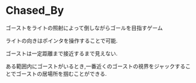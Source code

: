 # Chased_By

ゴーストをライトの照射によって倒しながらゴールを目指すゲーム

ライトの向きはポインタを操作することで可能.

ゴーストは一定距離まで接近するまで見えない.

ある範囲内にゴーストがいるとき,一番近くのゴーストの視界をジャックすることでゴーストの居場所を掴むことができる.
